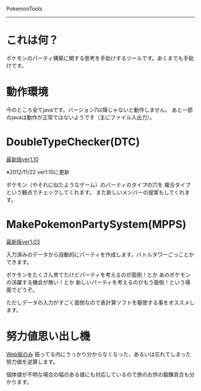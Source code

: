 PokemonTools

--- 

# これは何？ #

ポケモンのパーティ構築に関する思考を手助けするツールです。あくまでも手助けです。

# 動作環境 #
今のところ全てjavaです。バージョン7以降じゃないと動作しません。
あと一部のjavaは動作が正常ではないようです（主にファイル入出力）。

# DoubleTypeChecker(DTC) #
[最新版ver1.10](https://github.com/Zzz-/Pokemon-Tool/blob/master/DoubleTypeChecker/DTCver1.10.zip?raw=true "DTCv1.10")

※2012/11/22 ver1.10に更新

ポケモン（やそれに似たようなゲーム）のパーティのタイプの穴を
複合タイプという観点でチェックしてくれます。
また新しいメンバーの提案もしてくれます。

# MakePokemonPartySystem(MPPS) #
[最新版ver1.03](https://github.com/Zzz-/Pokemon-Tool/blob/master/MakePokemonPartySystem/MPPSver1.03.zip?raw=true "MPPSv1.03")

入力済みのデータから自動的にパーティを作成します。バトルタワーごっことかできます。

ポケモンをたくさん育てたけどパーティを考えるのが面倒！とか
あのポケモンの活躍する機会が無い！とか
新しいパーティを考えるのがもう面倒！という場面でどうぞ。

ただしデータの入力がすごく面倒なので表計算ソフトを駆使する事をオススメします。

# 努力値思い出し機 #
[Web版のみ](http://pokemreffort.appspot.com/)
振ってる内にうっかり分からなくなった、あるいは忘れてしまった努力値を逆算します。

個体値が不明な場合の幅のある値にも対応しているので旅のお供の鍛錬具合も分かります。


